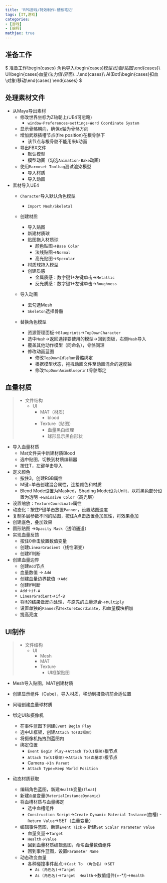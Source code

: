 ```yaml
---
title: 'RPG游戏/特效制作-硬核笔记'
tags: [IT,游戏]
categories:
- [游戏] 
- [编程]
mathjax: true
---
```


## 准备工作
$
准备工作\begin{cases}
角色导入\begin{cases}模型\\动画\\贴图\end{cases}\\
UI\begin{cases}血量\\法力值\\界面\\…\end{cases}\\
AI(Bot)\begin{cases}扣血\\对象\\移动\end{cases}
\end{cases}
$

## 处理素材文件
- 从Maya导出素材
	- 修改世界坐标为Z轴朝上(UE4可忽略)
		- `window`-`Preferences`-`settings`-`Word Coordinate System`
	- 显示骨骼朝向，确保x轴为骨骼方向
	- 增加武器插槽节点(fire position)在根骨骼下
		- 该节点与根骨骼不能用来k动画
	- 导出FBX文件
		-  默认模型
		- 模型动画（勾选`Animation-Bake`动画）
	- 使用`Marmoset Toolbag`测试渲染模型
		- 导入材质
		- 导入动画
- 素材导入UE4
	- `Character`导入默认角色模型
		- `Import Mesh/Skeletal`
	- 创建材质
		- 导入贴图
		- 新建材质球
		- 贴图拖入材质球
			- 颜色贴图->`Base Color`
			- 法线贴图->`Normal`
			- 高光贴图->`Specular`
		- 材质球拖入模型
		- 创建质感
			- 金属质感：数字键1+左键单击->`Metallic`
			- 反光质感：数字键1+左键单击->`Roughness`
	- 导入动画
		- 去勾选Mesh
		- `Skeleton`选择骨骼
	
	- 替换角色模型
	  - 资源管理面板->`Blueprints`->`TopDownCharacter`
	  - 选中`Mesh`->返回选择要使用的模型->回到面板，右侧`Mesh`导入
	  - 覆盖其他动作模型（同命名），骨骼同理
	  - 修改动画蓝图
	    - 修改`TopDownIdleRun`骨骼绑定
	    - 根据模型状态，拖拽动画文件至动画混合的速度轴
	    - 修改`TopDownAnimBlueprint`骨骼绑定

## 血量材质

> - 文件结构
>   - UI
>     - MAT（材质）
>       - blood
>     - Texture（贴图）
>       - 血量黑白纹理
>       - 球形显示黑白形状

- 导入血量材质
  - Mat文件夹中新建材质Blood
  - 选中贴图，切换到材质编辑器
  - 按住T，左键单击导入
- 定义颜色
  - 按住3，创建RGB属性
  - M键+单击创建混合属性，连接颜色和材质
  - Blend Mode设置为Masked，Shading Mode设为Unlit，以将黑色部分设置为透明 ->`Emissive Color`（高光层）
- 设置缩放：`TextureCoordinate`属性
- 动态化：按住P键单击放置`Panner`，设置贴图速度
- 复制多层参数不同的贴图，按住A点击放置叠加属性，将效果叠加
- 创建底色，叠加效果
- 圆形贴图 ->`Opacity Mask`（透明通道）
- 实现血量反馈
  - 按住0单击放置数值变量
  - 创建`LinearGradient`（线性渐变）
  - 创建if判断
- 创建血量边界
  - 创建`Add`节点
  - 血量数值 -> `Add`
  - 创建血量边界数值 ->`Add`
  - 创建if判断
  - `Add`->`if-A`
  - `LinearGradient`->`if-B`
  - 将if的结果做反向处理，与原先的血量混合->`Multiply`
  - 设置单独的`Panner`和`TextureCoordinate`，和血量模块相加
  - 提高亮度

## UI制作

> - 文件结构
>   - UI
>     - Mesh
>     - MAT
>     - Texture
>       - UI框架贴图

- Mesh导入贴图，MAT创建材质
- 创建显示组件（Cube），导入材质，移动到摄像机前合适位置
- 同理创建血量球材质
- 绑定UI和摄像机
  - 在事件蓝图下创建`Event Begin Play`
  - 选中UI框架，创建`Attach To(UI框架)`
  - 将摄像机拖拽到蓝图内
  - 绑定位置
    - `Event Begin Play`->`Attach To(UI框架)`根节点
    - `Attach To(UI框架)`->`Attach To(血量球)`根节点
    - Camera ->`In Parent`
    - `Attach Type`=`Keep World Position`

- 动态材质获取
  - 编辑角色蓝图，新建`Health`变量(`float`)
  - 新建`血量`变量(`MaterialInstanceDynamic`)
  - 将血槽材质与血量绑定
    - 选中血槽组件
    - `Construction Script`->`Create Dynamic Material Instance`(血槽) -`Return Value`->SET（血量变量）
  - 编辑事件蓝图，新建`Event Tick`-> 新建`Set Scalar Parameter Value`
    - 血量变量->`Target`
    - `Health`->`Value`
    - 回到血量材质编辑蓝图，命名血量数值组件
    - 回到事件蓝图，设置`Parameter Name`
  - 动态改变血量
    - 各种碰撞事件起点->`Cast To （角色名）`->`SET`
      - `As (角色名)`->`Target`
      - `As (角色名)`->`Target  Health`->数值组件(+-*/)->`Health`